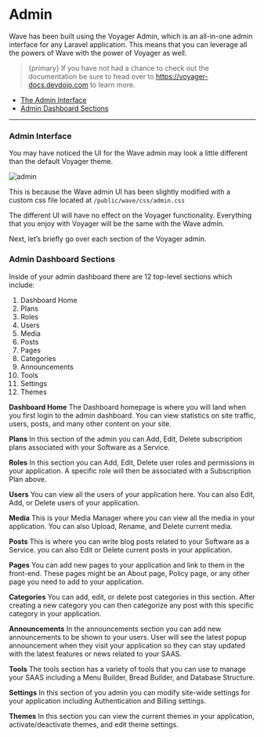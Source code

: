 # Admin

Wave has been built using the Voyager Admin, which is an all-in-one admin interface for any Laravel application. This means that you can leverage all the powers of Wave with the power of Voyager as well.

> {primary} If you have not had a chance to check out the documentation be sure to head over to https://voyager-docs.devdojo.com to learn more.

- [The Admin Interface](#admin-interface)
- [Admin Dashboard Sections](#admin-dashboard-sections)

---

<a name="admin-interface"></a>
### Admin Interface

You may have noticed the UI for the Wave admin may look a little different than the default Voyager theme.

![admin](https://cdn.devdojo.com/images/april2021/admin.png)

This is because the Wave admin UI has been slightly modified with a custom css file located at `/public/wave/css/admin.css`

The different UI will have no effect on the Voyager functionality. Everything that you enjoy with Voyager will be the same with the Wave admin.

Next, let’s briefly go over each section of the Voyager admin.

<a name="admin-dashboard-sections"></a>
### Admin Dashboard Sections

Inside of your admin dashboard there are 12 top-level sections which include:

1. Dashboard Home
2. Plans
3. Roles
4. Users
5. Media
6. Posts
7. Pages
8. Categories
9. Announcements
10. Tools
11. Settings
12. Themes

**Dashboard Home**
The Dashboard homepage is where you will land when you first login to the admin dashboard. You can view statistics on site traffic, users, posts, and many other content on your site.

**Plans**
In this section of the admin you can Add, Edit, Delete subscription plans associated with your Software as a Service.

**Roles**
In this section you can Add, Edit, Delete user roles and permissions in your application. A specific role will then be associated with a Subscription Plan above.

**Users**
You can view all the users of your application here. You can also Edit, Add, or Delete users of your application.

**Media**
This is your Media Manager where you can view all the media in your application. You can also Upload, Rename, and Delete current media.

**Posts**
This is where you can write blog posts related to your Software as a Service. you can also Edit or Delete current posts in your application.

**Pages**
You can add new pages to your application and link to them in the front-end. These pages might be an About page, Policy page, or any other page you need to add to your application.

**Categories**
You can add, edit, or delete post categories in this section. After creating a new category you can then categorize any post with this specific category in your application.

**Announcements**
In the announcements section you can add new announcements to be shown to your users. User will see the latest popup announcement when they visit your application so they can stay updated with the latest features or news related to your SAAS.

**Tools**
The tools section has a variety of tools that you can use to manage your SAAS including a Menu Builder, Bread Builder, and Database Structure.

**Settings**
In this section of you admin you can modify site-wide settings for your application including Authentication and Billing settings.

**Themes**
In this section you can view the current themes in your application, activate/deactivate themes, and edit theme settings.
